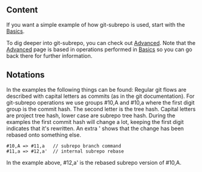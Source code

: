 ## Content
If you want a simple example of how git-subrepo is used, start with the [Basics](Basics).

To dig deeper into git-subrepo, you can check out [Advanced](Advanced). Note that the [Advanced](Advanced) page is based in operations performed in [Basics](Basics) so you can go back there for further information.

## Notations
In the examples the following things can be found:
Regular git flows are described with capital letters as commits (as in the git documentation).
For git-subrepo operations we use groups #10,A and #10,a where the first digit group is the commit hash. The second letter is the tree hash. Capital letters are project tree hash, lower case are subrepo tree hash. During the examples the first commit hash will change a lot, keeping the first digit indicates that it's rewritten.
An extra ' shows that the change has been rebased onto something else.
```
#10,A => #11,a   // subrepo branch command
#11,a => #12,a'  // internal subrepo rebase
```
In the example above, #12,a' is the rebased subrepo version of #10,A.